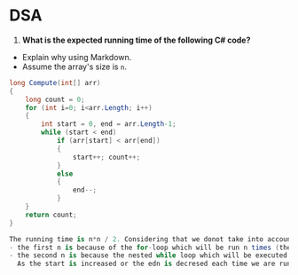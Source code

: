 # DSA

1. **What is the expected running time of the following C# code?**
  - Explain why using Markdown.
  - Assume the array's size is `n`.

  ```cs
  long Compute(int[] arr)
  {
      long count = 0;
      for (int i=0; i<arr.Length; i++)
      {
          int start = 0, end = arr.Length-1;
          while (start < end)
              if (arr[start] < arr[end])
              {
                  start++; count++;
              }
              else 
              {
                  end--;
              }
      }
      return count;
  }
  
  The running time is n*n / 2. Considering that we donot take into account constants, complexity is O(n*n).
  - the first n is because of the for-loop which will be run n times (the length of the array);
  - the second n is because the nested while loop which will be executed untill start is smaller than end.
    As the start is increased or the edn is decresed each time we are running the loop, the exact time needed will be n/2.
  
  
  
